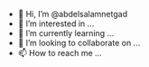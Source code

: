 - 👋 Hi, I’m @abdelsalamnetgad
- 👀 I’m interested in ...
- 🌱 I’m currently learning ...
- 💞️ I’m looking to collaborate on ...
- 📫 How to reach me ...

<!---
abdelsalamnetgad/abdelsalamnetgad is a ✨ special ✨ repository because its `README.md` (this file) appears on your GitHub profile.
You can click the Preview link to take a look at your changes.
--->
